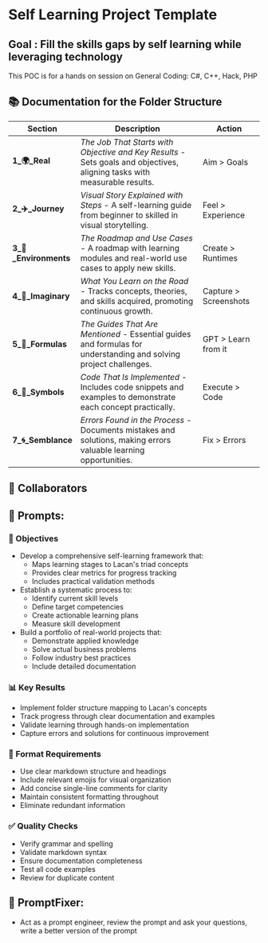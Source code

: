 # Self Learning Project Template
## Goal : Fill the skills gaps by self learning while leveraging technology
This POC is for a hands on session on General Coding: C#, C++, Hack, PHP

## 📚 Documentation for the Folder Structure

| Section         | Description                                                                                                      | Action                |
|-----------------|------------------------------------------------------------------------------------------------------------------|-----------------------|
| **1_🌍_Real**         | *The Job That Starts with Objective and Key Results* - Sets goals and objectives, aligning tasks with measurable results. | Aim > Goals   |
| **2_✈️_Journey** | *Visual Story Explained with Steps* - A self-learning guide from beginner to skilled in visual storytelling.            | Feel > Experience |
| **3_🌳_Environments** | *The Roadmap and Use Cases* - A roadmap with learning modules and real-world use cases to apply new skills.            | Create > Runtimes |
| **4_🌌_Imaginary**    | *What You Learn on the Road* - Tracks concepts, theories, and skills acquired, promoting continuous growth.            | Capture > Screenshots |
| **5_📐_Formulas**     | *The Guides That Are Mentioned* - Essential guides and formulas for understanding and solving project challenges.     |  GPT > Learn from it |
| **6_🔣_Symbols**      | *Code That Is Implemented* - Includes code snippets and examples to demonstrate each concept practically.              |  Execute > Code   |
| **7_🌀_Semblance**    | *Errors Found in the Process* - Documents mistakes and solutions, making errors valuable learning opportunities.       |  Fix > Errors   |

## 👥 Collaborators

## 🔄 Prompts:
### 🎯 Objectives
- Develop a comprehensive self-learning framework that:
  - Maps learning stages to Lacan's triad concepts
  - Provides clear metrics for progress tracking
  - Includes practical validation methods
- Establish a systematic process to:
  - Identify current skill levels
  - Define target competencies 
  - Create actionable learning plans
  - Measure skill development
- Build a portfolio of real-world projects that:
  - Demonstrate applied knowledge
  - Solve actual business problems
  - Follow industry best practices
  - Include detailed documentation

### 📊 Key Results
- Implement folder structure mapping to Lacan's concepts
- Track progress through clear documentation and examples
- Validate learning through hands-on implementation
- Capture errors and solutions for continuous improvement

### 📝 Format Requirements
- Use clear markdown structure and headings
- Include relevant emojis for visual organization
- Add concise single-line comments for clarity
- Maintain consistent formatting throughout
- Eliminate redundant information

### ✅ Quality Checks
- Verify grammar and spelling
- Validate markdown syntax
- Ensure documentation completeness
- Test all code examples
- Review for duplicate content

## 🔧 PromptFixer:
- Act as a prompt engineer, review the prompt and ask your questions, write a better version of the prompt
